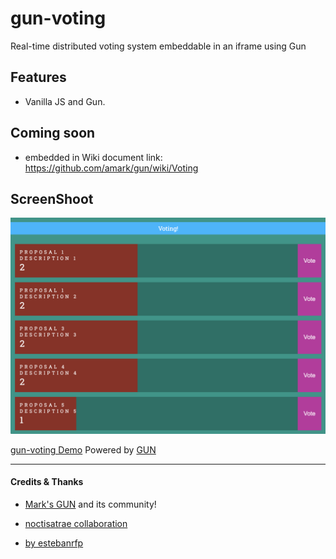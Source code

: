 # gun-voting

Real-time distributed voting system embeddable in an iframe using Gun

## Features
- Vanilla JS and Gun.

## Coming soon

- embedded in Wiki document link: https://github.com/amark/gun/wiki/Voting

## ScreenShoot

![GitHub Logo](docs/screenshot.png)

<!-- [![dKanban Video](docs/dkanban.png)](https://cdn.lbryplayer.xyz/api/v3/streams/free/dKanban-Board---Distributed-Kanban-board-that-stores-data-in-Gun/9976b03a22673dd0d3942fa4db78655252b915cd/850aff "dKanban Video") -->

[gun-voting Demo](https://gun-voting.netlify.app/) Powered by [GUN](https://gun.eco/)

-------------

#### Credits & Thanks
* [Mark's GUN](https://gun.eco/) and its community!

* [noctisatrae collaboration](https://github.com/noctisatrae)

* [by estebanrfp](https://github.com/estebanrfp)
